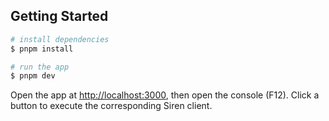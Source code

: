 ## Getting Started

```bash
# install dependencies
$ pnpm install

# run the app
$ pnpm dev
```

Open the app at <http://localhost:3000>, then open the console (F12). Click a button to execute the corresponding Siren client.
